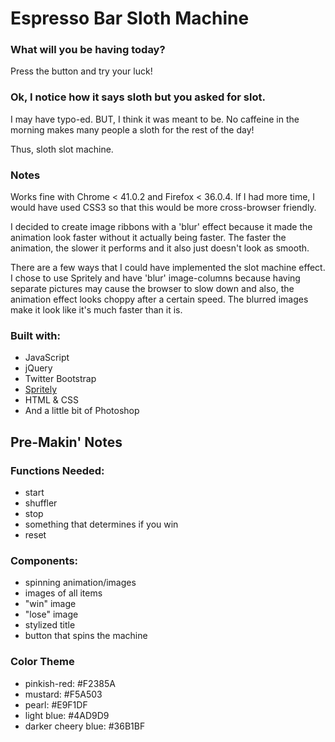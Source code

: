# Espresso Bar Sloth Machine

### What will you be having today?

Press the button and try your luck!

### Ok, I notice how it says sloth but you asked for slot.
I may have typo-ed. BUT, I think it was meant to be. No caffeine in the morning makes many people a sloth for the rest of the day!

Thus, sloth slot machine.

### Notes

Works fine with Chrome < 41.0.2 and Firefox < 36.0.4.
If I had more time, I would have used CSS3 so that this would be more cross-browser friendly.

I decided to create image ribbons with a 'blur' effect because it made the animation look faster without it actually being faster. The faster the animation, the slower it performs and it also just doesn't look as smooth.

There are a few ways that I could have implemented the slot machine effect. I chose to use Spritely and have 'blur' image-columns because having separate pictures may cause the browser to slow down and also, the animation effect looks choppy after a certain speed. The blurred images make it look like it's much faster than it is.

### Built with:

* JavaScript
* jQuery
* Twitter Bootstrap
* <a href="http://spritely.net/" target="_blank">Spritely</a>
* HTML & CSS
* And a little bit of Photoshop


## Pre-Makin' Notes

### Functions Needed:

+ start
+ shuffler
+ stop
+ something that determines if you win
+ reset

### Components:

+ spinning animation/images
+ images of all items
+ "win" image
+ "lose" image
+ stylized title
+ button that spins the machine

### Color Theme

* pinkish-red: #F2385A
* mustard: #F5A503
* pearl: #E9F1DF
* light blue: #4AD9D9
* darker cheery blue: #36B1BF